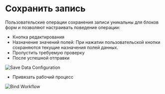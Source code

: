 # Сохранить запись

Пользовательские операции сохранения записи уникальны для блоков форм и позволяют настраивать поведение операции:

- Кнопка редактирования
- Назначение значений полей: При нажатии пользовательской кнопки сохраняются текущие назначения полей данных.
- Пропустить требуемую проверку
- После успешной отправки

![Save Data Configuration](https://static-docs.nocobase.com/2d35b787114dede3a0f08d7431edb37a.png)

- Привязать рабочий процесс

![Bind Workflow](https://static-docs.nocobase.com/6d93cd53d45c8408ed78b0289f0f5dae.png)
